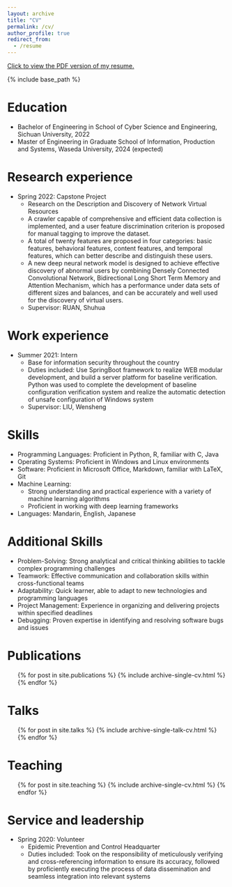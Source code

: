 ```yaml
---
layout: archive
title: "CV"
permalink: /cv/
author_profile: true
redirect_from:
  - /resume
---
```


[Click to view the PDF version of my resume.](http://zhzhmao.github.io/files/Resume.pdf)

{% include base_path %}

Education
======
* Bachelor of Engineering in School of Cyber Science and Engineering, Sichuan University, 2022
* Master of Engineering in Graduate School of Information, Production and Systems, Waseda University, 2024 (expected)

Research experience
======
* Spring 2022: Capstone Project
  * Research on the Description and Discovery of Network Virtual Resources
  * A crawler capable of comprehensive and efficient data collection is implemented, and a user feature discrimination criterion is proposed for manual tagging to improve the dataset.
  * A total of twenty features are proposed in four categories: basic features, behavioral features, content features, and temporal features, which can better describe and distinguish these users.
  * A new deep neural network model is designed to achieve effective discovery of abnormal users by combining Densely Connected Convolutional Network, Bidirectional Long Short Term Memory and Attention Mechanism, which has a performance under data sets of different sizes and balances, and can be accurately and well used for the discovery of virtual users.
  * Supervisor: RUAN, Shuhua

Work experience
======
* Summer 2021: Intern
  * Base for information security throughout the country
  * Duties included: Use SpringBoot framework to realize WEB modular development, and build a server platform for baseline verification. Python was used to complete the development of baseline configuration verification system and realize the automatic detection of unsafe configuration of Windows system
  * Supervisor: LIU, Wensheng
  
Skills
======
* Programming Languages: Proficient in Python, R, familiar with C, Java
* Operating Systems: Proficient in Windows and Linux environments
* Software: Proficient in Microsoft Office, Markdown, familiar with LaTeX, Git
* Machine Learning: 
  * Strong understanding and practical experience with a variety of machine learning algorithms 
  * Proficient in working with deep learning frameworks 
* Languages: Mandarin, English, Japanese

Additional Skills
======
* Problem-Solving: Strong analytical and critical thinking abilities to tackle complex programming challenges
* Teamwork: Effective communication and collaboration skills within cross-functional teams
* Adaptability: Quick learner, able to adapt to new technologies and programming languages
* Project Management: Experience in organizing and delivering projects within specified deadlines
* Debugging: Proven expertise in identifying and resolving software bugs and issues

Publications
======
  <ul>{% for post in site.publications %}
    {% include archive-single-cv.html %}
  {% endfor %}</ul>
  
Talks
======
  <ul>{% for post in site.talks %}
    {% include archive-single-talk-cv.html %}
  {% endfor %}</ul>
  
Teaching
======
  <ul>{% for post in site.teaching %}
    {% include archive-single-cv.html %}
  {% endfor %}</ul>
  
Service and leadership
======
* Spring 2020: Volunteer
  * Epidemic Prevention and Control Headquarter
  * Duties included: Took on the responsibility of meticulously verifying and cross-referencing information to ensure its accuracy, followed by proficiently executing the process of data dissemination and seamless integration into relevant systems
